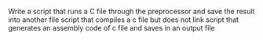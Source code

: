Write a script that runs a C file through the preprocessor and save the result into another file
script that compiles a c file but does not link
script that generates an assembly code of c file and saves in an output file
